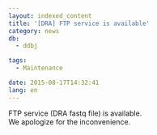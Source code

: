 ```yaml
---
layout: indexed_content
title: '[DRA] FTP service is available'
category: news
db:
  - ddbj

tags:
  - Maintenance

date: 2015-08-17T14:32:41
lang: en
---
```


<p>FTP service (DRA fastq file) is available.<br>We apologize for the inconvenience.</p>
